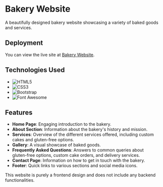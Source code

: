 # Bakery Website

A beautifully designed bakery website showcasing a variety of baked goods and services.

## Deployment

You can view the live site at [Bakery Website](https://bakery-website-by-shreyas.netlify.app/).

## Technologies Used

- ![HTML5](https://img.shields.io/badge/HTML5-%23E34F26.svg?style=flat-square&logo=html5&logoColor=white)
- ![CSS3](https://img.shields.io/badge/CSS3-%231572B6.svg?style=flat-square&logo=css3&logoColor=white)
- ![Bootstrap](https://img.shields.io/badge/Bootstrap-%23563D7F.svg?style=flat-square&logo=bootstrap&logoColor=white)
- ![Font Awesome](https://img.shields.io/badge/Font%20Awesome-%23990F0F.svg?style=flat-square&logo=font-awesome&logoColor=white)


## Features

- **Home Page**: Engaging introduction to the bakery.
- **About Section**: Information about the bakery's history and mission.
- **Services**: Overview of the different services offered, including custom cakes and gluten-free options.
- **Gallery**: A visual showcase of baked goods.
- **Frequently Asked Questions**: Answers to common queries about gluten-free options, custom cake orders, and delivery services.
- **Contact Page**: Information on how to get in touch with the bakery.
- **Footer**: Quick links to various sections and social media icons.

This website is purely a frontend design and does not include any backend functionalities.
